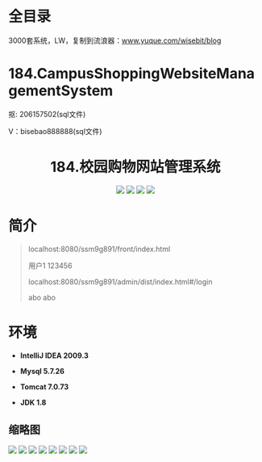 # 全目录

3000套系统，LW，复制到流浪器：www.yuque.com/wisebit/blog

# 184.CampusShoppingWebsiteManagementSystem

<p>抠: 206157502(sql文件)</p>
<p>V：bisebao888888(sql文件)</p>

<p><h1 align="center">184.校园购物网站管理系统</h1></p>


<p align="center">
	<img src="https://img.shields.io/badge/jdk-1.8-orange.svg"/>
    <img src="https://img.shields.io/badge/springBoot-5.x-lightgrey.svg"/>
    <img src="https://img.shields.io/badge/vue-3.x-blue.svg"/>
    <img src="https://img.shields.io/badge/mybatis-5.x-yellow.svg"/>
</p>

# 简介
>
> 
> 
> localhost:8080/ssm9g891/front/index.html
> 
> 用户1 123456
> 
> localhost:8080/ssm9g891/admin/dist/index.html#/login
> 
> abo abo


# 环境

- <b>IntelliJ IDEA 2009.3</b>

- <b>Mysql 5.7.26</b>

- <b>Tomcat 7.0.73</b>

- <b>JDK 1.8</b>




## 缩略图

![](https://bitwise.oss-cn-heyuan.aliyuncs.com/2024/9/10/678f204b-a595-476b-9846-38d91f4f6f14.png)
![](https://bitwise.oss-cn-heyuan.aliyuncs.com/2024/9/10/f10ff85e-40b9-4661-bb4e-23ab34c6ead7.png)
![](https://bitwise.oss-cn-heyuan.aliyuncs.com/2024/9/10/b0813cd5-2021-49e4-895e-75b25d99ed51.png)
![](https://bitwise.oss-cn-heyuan.aliyuncs.com/2024/9/10/ce5b3ca5-de35-444a-91f4-5019983f0c0b.png)
![](https://bitwise.oss-cn-heyuan.aliyuncs.com/2024/9/10/ec7b9384-b717-47d3-a5cd-1e3da97e2dd5.png)
![](https://bitwise.oss-cn-heyuan.aliyuncs.com/2024/9/10/b57b60c7-59b3-4a4b-8e8e-1b54a9c708d3.png)
![](https://bitwise.oss-cn-heyuan.aliyuncs.com/2024/9/10/e71a41a4-90d1-4936-af71-955e24e588b3.png)
![](https://bitwise.oss-cn-heyuan.aliyuncs.com/2024/9/10/13d89cbf-df3b-4bb7-a0b3-89ece599d2e7.png)

